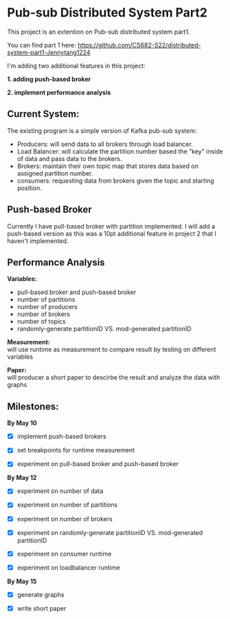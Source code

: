 
# Pub-sub Distributed System Part2

This project is an extention on Pub-sub distributed system part1. 

You can find part 1 here: https://github.com/CS682-S22/distributed-system-part1-Jennytang1224

I'm adding two additional features in this project:
    
**1. adding push-based broker**

**2. implement performance analysis**

## Current System:
The existing program is a simple version of Kafka pub-sub system: 
 - Producers: will send data to all brokers through load balancer.
 - Load Balancer: will calculate the partition number based the "key" inside of data and pass data to the brokers.
 - Brokers: maintain their own topic map that stores data based on assigned partition number.
 - consumers: requesting data from brokers given the topic and starting position.

##  Push-based Broker
Currently I have pull-based broker with partition implemented. I will add a push-based version as this was a 10pt additional feature in project 2 that I haven't implemented.

##  Performance Analysis
**Variables:**
* pull-based broker and push-based broker
* number of partitions
* number of producers
* number of brokers
* number of topics
* randomly-generate partitionID VS. mod-generated partitionID

**Measurement:**  
will use runtime as measurement to compare result by testing on different variables

**Paper:**  
will producer a short paper to descirbe the result and analyze the data with graphs


## Milestones:
**By May 10**
- [x]  implement push-based brokers
- [x]  set breakpoints for runtime measurement
- [x]  experiment on pull-based broker and push-based broker


**By May 12**
- [x]  experiment on number of data
- [x]  experiment on number of partitions
- [x]  experiment on number of brokers
- [x]  experiment on randomly-generate partitionID VS. mod-generated partitionID
- [x]  experiment on consumer runtime
- [x]  experiment on loadbalancer runtime


**By May 15**
- [x]  generate graphs 
- [x]  write short paper











